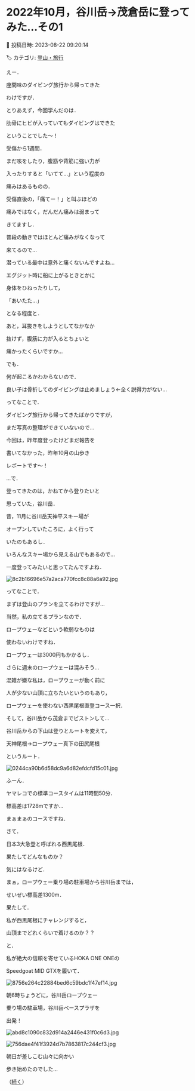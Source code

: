 # 2022年10月，谷川岳→茂倉岳に登ってみた…その1

📅 投稿日時: 2023-08-22 09:20:14

🏷️ カテゴリ: [登山・旅行](c1d637a11a25b457ac978d197adbdafc5.md)

えー．


座間味のダイビング旅行から帰ってきた


わけですが．





とりあえず，今回学んだのは．


肋骨にヒビが入っていてもダイビングはできた


ということでした～！





受傷から1週間．


まだ咳をしたり，腹筋や背筋に強い力が


入ったりすると「いてて…」という程度の


痛みはあるものの．


受傷直後の，「痛てー！」と叫ぶほどの


痛みではなく，だんだん痛みは弱まって


きてますし．


普段の動きではほとんど痛みがなくなって


来てるので…


潜っている最中は意外と痛くないんですよね…





エグジット時に船に上がるときとかに


身体をひねったりして，


「あいたた…」


となる程度と．


あと，耳抜きをしようとしてなかなか


抜けず，腹筋に力が入るとちょいと


痛かったくらいですか…





でも．


何が起こるかわからないので．


良い子は骨折してのダイビングは止めましょう←全く説得力がない…





ってなことで．


ダイビング旅行から帰ってきたばかりですが，


まだ写真の整理ができていないので…


今回は，昨年度登ったけどまだ報告を


書いてなかった，昨年10月の山歩き


レポートです～！





…で．


登ってきたのは，かねてから登りたいと


思っていた，谷川岳．





昔，11月に谷川岳天神平スキー場が


オープンしていたころに，よく行って


いたのもあるし．


いろんなスキー場から見える山でもあるので…


一度登ってみたいと思ってたんですよね．




![8c2b16696e57a2aca770fcc8c88a6a92.jpg](images/8c2b16696e57a2aca770fcc8c88a6a92.jpg)







ってなことで．


まずは登山のプランを立てるわけですが…


当然，私の立てるプランなので．


ロープウェーなどという軟弱なものは


使わないわけですね．





ロープウェーは3000円もかかるし．


さらに週末のロープウェーは混みそう…


混雑が嫌な私は，ロープウェーが動く前に


人が少ない山頂に立ちたいというのもあり，


ロープウェーを使わない西黒尾根直登コース一択．





そして，谷川岳から茂倉までピストンして…





谷川岳からの下山は登りとルートを変えて，


天神尾根→ロープウェー真下の田尻尾根


というルート．







![0244ca90b6d58dc9a6d82efdcfd15c01.jpg](images/0244ca90b6d58dc9a6d82efdcfd15c01.jpg)







ふーん．


ヤマレコでの標準コースタイムは11時間50分．


標高差は1728mですか…


まぁまぁのコースですね．





さて．


日本3大急登と呼ばれる西黒尾根．


果たしてどんなものか？


気にはなるけど．


まぁ，ロープウェー乗り場の駐車場から谷川岳までは，


せいぜい標高差1300m．





果たして．


私が西黒尾根にチャレンジすると，


山頂までどれくらいで着けるのか？？





と．


私が絶大の信頼を寄せているHOKA ONE ONEの


Speedgoat MID GTXを履いて．




![8756e264c22884bed6c59bdc1f47ef14.jpg](images/8756e264c22884bed6c59bdc1f47ef14.jpg)







朝6時ちょうどに，谷川岳ロープウェー


乗り場の駐車場，谷川岳ベースプラザを


出発！




![abd8c1090c832d914a2446e431f0c6d3.jpg](images/abd8c1090c832d914a2446e431f0c6d3.jpg)









![756dae4f41f3924d7b7863817c244cf3.jpg](images/756dae4f41f3924d7b7863817c244cf3.jpg)







朝日が差しこむ山々に向かい


歩き始めたのでした…





（[続く](eaa003dd801f3ed295e799bf477ea3afa.md)）
